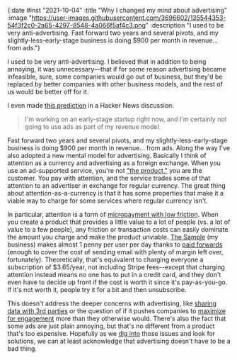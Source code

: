 {:date #inst "2021-10-04" :title "Why I changed my mind about advertising" :image "https://user-images.githubusercontent.com/3696602/135544353-54f3f2c0-2a65-4297-8548-4a066f5af4c3.png" :description "I used to be very anti-advertising. Fast forward two years and several pivots, and my slightly-less-early-stage business is doing $900 per month in revenue... from ads."}

I used to be very anti-advertising. I believed that in addition to being annoying, it was unnecessary&mdash;that if for some reason
advertising became infeasible, sure, some companies would go out of business, but they'd be replaced by better companies
with other business models, and the rest of us would be better off for it.

I even made [this prediction](https://news.ycombinator.com/item?id=20542993) in a Hacker News discussion:

> I'm working on an early-stage startup right now, and I'm certainly not going to use ads as part of my revenue model.

Fast forward two years and several pivots, and my slightly-less-early-stage business is doing $900 per month in revenue... from ads.
Along the way I've also adopted a new mental model for advertising. 
Basically I think of attention as a currency and advertising as a foreign exchange. When you use an ad-supported service, you're not ["the product,"](http://powazek.com/posts/3229) you are the customer. You pay with attention, and the service trades some of that attention to an advertiser in exchange for regular currency.
The great thing about attention-as-a-currency is that it has some properties that make it a viable way to charge for some services where regular currency isn't.

In particular, attention is a form of [micropayment with low friction](https://twitter.com/patio11/status/1406902219086069766).
When you create a product that provides a little value to a lot of people (vs. a lot of value to a few people),
any friction or transaction costs can easily dominate the amount you charge and make the product unviable. [The Sample](https://thesample.ai) (my business) makes almost 1 penny
per user per day thanks to [paid forwards](https://silken-cafe-474.notion.site/About-The-Sample-a989b5bd39054b37a51432d6999beac3#897e7ab4bba742ba9a5830097ac33eb8) (enough to cover the cost of sending email with plenty of margin left over, fortunately).
Theoretically, that's equivalent to charging everyone a subscription of $3.65/year, not including Stripe fees--except that
charging attention instead means no one has to put in a credit card, and they don't even have to decide up front if the cost is
worth it since it's pay-as-you-go. If it's not worth it, people try it for a bit and then unsubscribe.

This doesn't address the deeper concerns with advertising, like [sharing data with 3rd parties](https://warzel.substack.com/p/the-internets-original-sin) or
the question of if it pushes companies to [maximize for engagement](https://on.substack.com/p/breaking-off-the-engagement) more than they otherwise would.
There's also the fact that some ads are just plain annoying, but that's no different from a product that's too expensive. Hopefully
as we [dig into](https://www.ben-evans.com/benedictevans/2021/8/27/understanding-privacy) those issues and look for solutions, we can at least
acknowledge that advertising doesn't have to be a bad thing.
